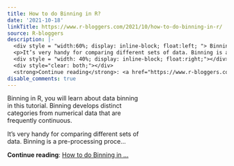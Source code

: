 ```yaml
---
title: How to do Binning in R?
date: '2021-10-18'
linkTitle: https://www.r-bloggers.com/2021/10/how-to-do-binning-in-r/
source: R-bloggers
description: |-
  <div style = "width:60%; display: inline-block; float:left; "> Binning in R, you will learn about data binning in this tutorial. Binning develops distinct categories from numerical data that are frequently continuous.</p>
  <p>It’s very handy for comparing different sets of data. Binning is a pre-processing proce...</p></div>
  <div style = "width: 40%; display: inline-block; float:right;"></div>
  <div style="clear: both;"></div>
  <strong>Continue reading</strong>: <a href="https://www.r-bloggers.com/2021/10/how-to-do-binning-in-r/">How to do Binning in ...
disable_comments: true
---
```

<div style = "width:60%; display: inline-block; float:left; "> Binning in R, you will learn about data binning in this tutorial. Binning develops distinct categories from numerical data that are frequently continuous.</p>
<p>It’s very handy for comparing different sets of data. Binning is a pre-processing proce...</p></div>
<div style = "width: 40%; display: inline-block; float:right;"></div>
<div style="clear: both;"></div>
<strong>Continue reading</strong>: <a href="https://www.r-bloggers.com/2021/10/how-to-do-binning-in-r/">How to do Binning in ...